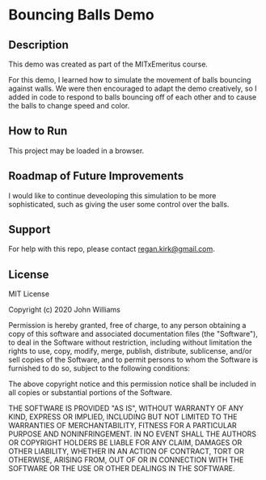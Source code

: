 <h1>Bouncing Balls Demo</hi>

<h2>Description</h2>

This demo was created as part of the MITxEmeritus course.

For this demo, I learned how to simulate the movement of balls bouncing against walls. We were then encouraged to adapt the demo creatively, so I added in code to respond to balls bouncing off of each other and to cause the balls to change speed and color.

<h2>How to Run</h2>

This project may be loaded in a browser. 

<h2>Roadmap of Future Improvements</h2>

I would like to continue deveoloping this simulation to be more sophisticated, such as giving the user some control over the balls.

<h2>Support</h2>

For help with this repo, please contact regan.kirk@gmail.com.

<h2>License</h2>

MIT License

Copyright (c) 2020 John Williams

Permission is hereby granted, free of charge, to any person obtaining a copy
of this software and associated documentation files (the "Software"), to deal
in the Software without restriction, including without limitation the rights
to use, copy, modify, merge, publish, distribute, sublicense, and/or sell
copies of the Software, and to permit persons to whom the Software is
furnished to do so, subject to the following conditions:

The above copyright notice and this permission notice shall be included in all
copies or substantial portions of the Software.

THE SOFTWARE IS PROVIDED "AS IS", WITHOUT WARRANTY OF ANY KIND, EXPRESS OR
IMPLIED, INCLUDING BUT NOT LIMITED TO THE WARRANTIES OF MERCHANTABILITY,
FITNESS FOR A PARTICULAR PURPOSE AND NONINFRINGEMENT. IN NO EVENT SHALL THE
AUTHORS OR COPYRIGHT HOLDERS BE LIABLE FOR ANY CLAIM, DAMAGES OR OTHER
LIABILITY, WHETHER IN AN ACTION OF CONTRACT, TORT OR OTHERWISE, ARISING FROM,
OUT OF OR IN CONNECTION WITH THE SOFTWARE OR THE USE OR OTHER DEALINGS IN THE
SOFTWARE.
